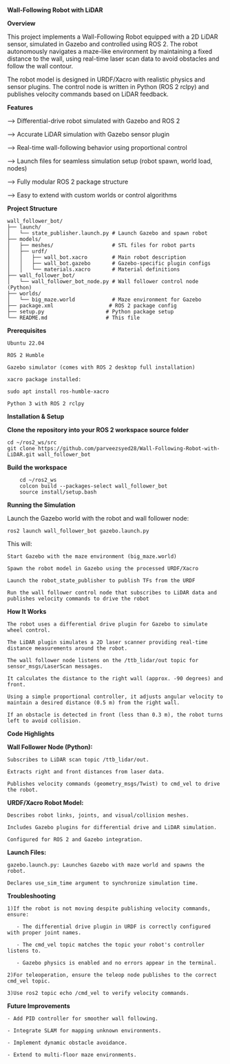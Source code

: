 **Wall-Following Robot with LiDAR**

**Overview**

This project implements a Wall-Following Robot equipped with a 2D LiDAR sensor, simulated in Gazebo and controlled using ROS 2. The robot autonomously navigates a maze-like environment by maintaining a fixed distance to the wall, using real-time laser scan data to avoid obstacles and follow the wall contour.

The robot model is designed in URDF/Xacro with realistic physics and sensor plugins. The control node is written in Python (ROS 2 rclpy) and publishes velocity commands based on LiDAR feedback.

**Features**

   --> Differential-drive robot simulated with Gazebo and ROS 2

   --> Accurate LiDAR simulation with Gazebo sensor plugin

   --> Real-time wall-following behavior using proportional control

   --> Launch files for seamless simulation setup (robot spawn, world load, nodes)

   --> Fully modular ROS 2 package structure

   --> Easy to extend with custom worlds or control algorithms

**Project Structure**
```
wall_follower_bot/
├── launch/
│   └── state_publisher.launch.py # Launch Gazebo and spawn robot
├── models/
│   ├── meshes/                   # STL files for robot parts
│   ├── urdf/
│   │   ├── wall_bot.xacro        # Main robot description
│   │   ├── wall_bot.gazebo       # Gazebo-specific plugin configs
│   │   └── materials.xacro       # Material definitions
├── wall_follower_bot/
│   └── wall_follower_bot_node.py # Wall follower control node (Python)
├── worlds/
│   └── big_maze.world            # Maze environment for Gazebo
├── package.xml                  # ROS 2 package config
├── setup.py                    # Python package setup
└── README.md                   # This file
```

**Prerequisites**

    Ubuntu 22.04

    ROS 2 Humble

    Gazebo simulator (comes with ROS 2 desktop full installation)

    xacro package installed:

    sudo apt install ros-humble-xacro

    Python 3 with ROS 2 rclpy

**Installation & Setup**

**Clone the repository into your ROS 2 workspace source folder**
```
cd ~/ros2_ws/src
git clone https://github.com/parveezsyed28/Wall-Following-Robot-with-LiDAR.git wall_follower_bot
```

**Build the workspace**
```
    cd ~/ros2_ws
    colcon build --packages-select wall_follower_bot
    source install/setup.bash
```

**Running the Simulation**

Launch the Gazebo world with the robot and wall follower node:
```
ros2 launch wall_follower_bot gazebo.launch.py
```
This will:

    Start Gazebo with the maze environment (big_maze.world)

    Spawn the robot model in Gazebo using the processed URDF/Xacro

    Launch the robot_state_publisher to publish TFs from the URDF

    Run the wall follower control node that subscribes to LiDAR data and publishes velocity commands to drive the robot

**How It Works**

    The robot uses a differential drive plugin for Gazebo to simulate wheel control.

    The LiDAR plugin simulates a 2D laser scanner providing real-time distance measurements around the robot.

    The wall follower node listens on the /ttb_lidar/out topic for sensor_msgs/LaserScan messages.

    It calculates the distance to the right wall (approx. -90 degrees) and front.

    Using a simple proportional controller, it adjusts angular velocity to maintain a desired distance (0.5 m) from the right wall.

    If an obstacle is detected in front (less than 0.3 m), the robot turns left to avoid collision.

**Code Highlights**

**Wall Follower Node (Python):**

    Subscribes to LiDAR scan topic /ttb_lidar/out.

    Extracts right and front distances from laser data.

    Publishes velocity commands (geometry_msgs/Twist) to cmd_vel to drive the robot.

**URDF/Xacro Robot Model:**

    Describes robot links, joints, and visual/collision meshes.

    Includes Gazebo plugins for differential drive and LiDAR simulation.

    Configured for ROS 2 and Gazebo integration.

**Launch Files:**

    gazebo.launch.py: Launches Gazebo with maze world and spawns the robot.

    Declares use_sim_time argument to synchronize simulation time.

**Troubleshooting**

    1)If the robot is not moving despite publishing velocity commands, ensure:

       - The differential drive plugin in URDF is correctly configured with proper joint names.

       - The cmd_vel topic matches the topic your robot's controller listens to.

       - Gazebo physics is enabled and no errors appear in the terminal.

    2)For teleoperation, ensure the teleop node publishes to the correct cmd_vel topic.

    3)Use ros2 topic echo /cmd_vel to verify velocity commands.

**Future Improvements**

    - Add PID controller for smoother wall following.

    - Integrate SLAM for mapping unknown environments.

    - Implement dynamic obstacle avoidance.

    - Extend to multi-floor maze environments.
